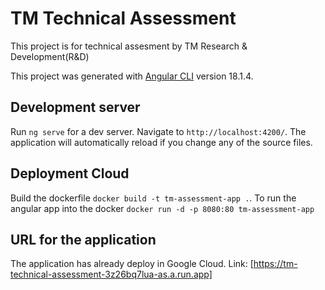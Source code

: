 # TM Technical Assessment

This project is for technical assesment by TM Research & Development(R&D)

This project was generated with [Angular CLI](https://github.com/angular/angular-cli) version 18.1.4.



## Development server

Run `ng serve` for a dev server. Navigate to `http://localhost:4200/`. The application will automatically reload if you change any of the source files.

## Deployment Cloud

Build the dockerfile `docker build -t tm-assessment-app .`. To run the angular app into the docker `docker run -d -p 8080:80 tm-assessment-app`

## URL for the application

The application has already deploy in Google Cloud.
Link: [https://tm-technical-assessment-3z26bq7lua-as.a.run.app]
